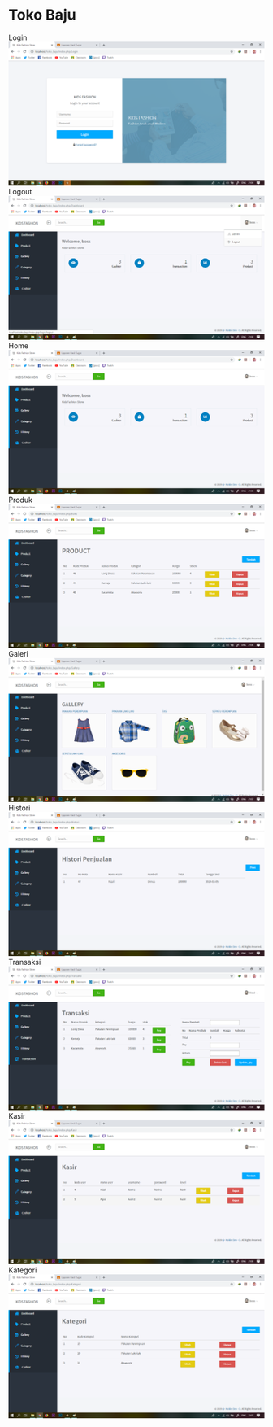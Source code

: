 # Toko Baju
Login
![alt text](https://github.com/rizalagus26rpl/toko_baju/blob/master/Toko%20Baju/login.png?raw=true)
Logout
![alt text](https://github.com/rizalagus26rpl/toko_baju/blob/master/Toko%20Baju/logout.png?raw=true)
Home
![alt text](https://github.com/rizalagus26rpl/toko_baju/blob/master/Toko%20Baju/home.png?raw=true)
Produk
![alt text](https://github.com/rizalagus26rpl/toko_baju/blob/master/Toko%20Baju/produk.png?raw=true)
Galeri
![alt text](https://github.com/rizalagus26rpl/toko_baju/blob/master/Toko%20Baju/galeri.png?raw=true)
Histori
![alt text](https://github.com/rizalagus26rpl/toko_baju/blob/master/Toko%20Baju/histori.png?raw=true)
Transaksi
![alt text](https://github.com/rizalagus26rpl/toko_baju/blob/master/Toko%20Baju/transaksi.png?raw=true)
Kasir
![alt text](https://github.com/rizalagus26rpl/toko_baju/blob/master/Toko%20Baju/kasir.png?raw=true)
Kategori
![alt text](https://github.com/rizalagus26rpl/toko_baju/blob/master/Toko%20Baju/kategori.png?raw=true)
